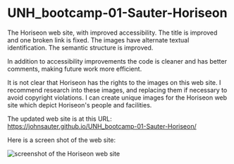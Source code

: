 # UNH_bootcamp-01-Sauter-Horiseon
The Horiseon web site, with improved accessibility.
The title is improved and one broken link is fixed.
The images have alternate textual identification.
The semantic structure is improved.

In addition to accessibility improvements the
code is cleaner and has better comments, making
future work more efficient.

It is not clear that Horiseon has the rights to
the images on this web site.  I recommend research 
into these images, and replacing them if necessary 
to avoid copyright violations.  I can create
unique images for the Horiseon web site which depict
Horiseon's people and facilities.

The updated web site is at this URL:
https://johnsauter.github.io/UNH_bootcamp-01-Sauter-Horiseon/

Here is a screen shot of the web site:

![screenshot of the Horiseon web site](Horiseon.png)

